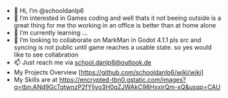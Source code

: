 - 👋 Hi, I’m @schooldanlp6
- 👀 I’m interested in Games coding and well thats it not beeing outside is a great thing for me tho working in an office is better than at home alone
- 🌱 I’m currently learning ...
- 💞️ I’m looking to collaborate on MarkMan in Godot 4.1.1 pls src and syncing is not public until game reaches a usable state. so yes would like to see collabration
- 📫 Just reach me via school.danlp6@outlook.de
- My Projects Overview [https://github.com/schooldanlp6/wiki/wiki]
- My Skills are at https://encrypted-tbn0.gstatic.com/images?q=tbn:ANd9GcTqtwnzP2fYIjyo3H0qZJWAkC98HxxirQm-xQ&usqp=CAU 
